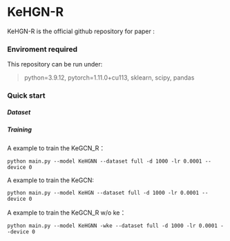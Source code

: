 # KeHGN-R

KeHGN-R is the official github repository for paper :

### Enviroment required

This repository can be run under:

> python=3.9.12, pytorch=1.11.0+cu113, sklearn, scipy, pandas

### Quick start

##### Dataset

##### Training

A example to train the KeGCN_R：

```
python main.py --model KeHGNN --dataset full -d 1000 -lr 0.0001 --device 0
```

A example to train the KeGCN:

```
python main.py --model KeHGN --dataset full -d 1000 -lr 0.0001 --device 0
```

A example to train the KeGCN_R w/o ke：

```
python main.py --model KeHGNN -wke --dataset full -d 1000 -lr 0.0001 --device 0
```
